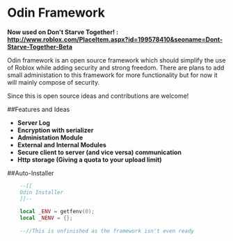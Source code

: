 # Odin Framework

**Now used on Don't Starve Together! : http://www.roblox.com/PlaceItem.aspx?id=199578410&seoname=Dont-Starve-Together-Beta**

Odin framework is an open source framework which should simplify the use of Roblox while adding security and strong freedom. There are plans to add small administation to this framework for more functionality but for now it will mainly compose of security. 

Since this is open source ideas and contributions are welcome!

##Features and Ideas

* **Server Log**
* **Encryption with serializer**
* **Administation Module**
* **External and Internal Modules**
* **Secure client to server (and vice versa) communication**
* **Http storage (Giving a quota to your upload limit)**


##Auto-Installer

```Lua
    --[[
    Odin Installer
    ]]--
    
    local _ENV = getfenv(0);
    local _NENV = {};
    
    --//This is unfinished as the framework isn't even ready
```
